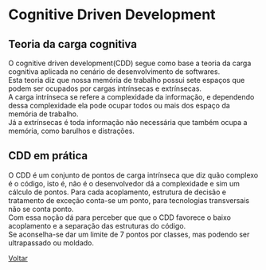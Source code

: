 # Cognitive Driven Development  

## Teoria da carga cognitiva  
O cognitive driven development(CDD) segue como base a teoria da carga cognitiva aplicada no cenário de desenvolvimento de softwares.  
Esta teoria diz que nossa memória de trabalho possui sete espaços que podem ser ocupados por cargas intrínsecas e extrínsecas.  
A carga intrínseca se refere a complexidade da informação, e dependendo dessa complexidade ela pode ocupar todos ou mais dos espaço da memória de trabalho.  
Já a extrínsecas é toda informação não necessária que também ocupa a memória, como barulhos e distrações.  

## CDD em prática
O CDD é um conjunto de pontos de carga intrínseca que diz quão complexo é o código, isto é, não é o desenvolvedor dá a complexidade e sim um cálculo de pontos.
Para cada acoplamento, estrutura de decisão e tratamento de exceção conta-se um ponto, para tecnologias transversais não se conta ponto.  
Com essa noção dá para perceber que que o CDD favorece o baixo acoplamento e a separação das estruturas do código.  
Se aconselha-se dar um limite de 7 pontos por classes, mas podendo ser ultrapassado ou moldado.

[Voltar](../README.md)
